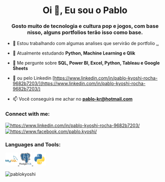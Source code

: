 <h1 align="center">Oi 👋, Eu sou o Pablo</h1>
<h3 align="center">Gosto muito de tecnologia e cultura pop e jogos, com base nisso, alguns portfolios terão isso como base.</h3>

- 🔭 Estou trabalhando com algumas analises que servirão de portfolio [..](..)

- 🌱 Atualmente estudando **Python, Machine Learning e Qlik**

- 💬 Me pergunte sobre **SQL, Power BI, Excel, Python, Tableau e Google Sheets**

- 📝 ou pelo Linkedin [https://www.linkedin.com/in/pablo-kyoshi-rocha-9682b7203/](https://www.linkedin.com/in/pablo-kyoshi-rocha-9682b7203/)

- 📫 Você conseguirá me achar no **pablo-kr@hotmail.com**

<h3 align="left">Connect with me:</h3>
<p align="left">
<a href="https://linkedin.com/in/https://www.linkedin.com/in/pablo-kyoshi-rocha-9682b7203/" target="blank"><img align="center" src="https://raw.githubusercontent.com/rahuldkjain/github-profile-readme-generator/master/src/images/icons/Social/linked-in-alt.svg" alt="https://www.linkedin.com/in/pablo-kyoshi-rocha-9682b7203/" height="30" width="40" /></a>
<a href="https://fb.com/https://www.facebook.com/pablo.kyoshi/" target="blank"><img align="center" src="https://raw.githubusercontent.com/rahuldkjain/github-profile-readme-generator/master/src/images/icons/Social/facebook.svg" alt="https://www.facebook.com/pablo.kyoshi/" height="30" width="40" /></a>
</p>

<h3 align="left">Languages and Tools:</h3>
<p align="left"> <a href="https://www.mysql.com/" target="_blank" rel="noreferrer"> <img src="https://raw.githubusercontent.com/devicons/devicon/master/icons/mysql/mysql-original-wordmark.svg" alt="mysql" width="40" height="40"/> </a> <a href="https://www.postgresql.org" target="_blank" rel="noreferrer"> <img src="https://raw.githubusercontent.com/devicons/devicon/master/icons/postgresql/postgresql-original-wordmark.svg" alt="postgresql" width="40" height="40"/> </a> <a href="https://www.python.org" target="_blank" rel="noreferrer"> <img src="https://raw.githubusercontent.com/devicons/devicon/master/icons/python/python-original.svg" alt="python" width="40" height="40"/> </a> </p>

<p><img align="center" src="https://github-readme-stats.vercel.app/api/top-langs?username=pablokyoshi&show_icons=true&locale=en&layout=compact" alt="pablokyoshi" /></p>


<!---
pablokyoshi/pablokyoshi is a ✨ special ✨ repository because its `README.md` (this file) appears on your GitHub profile.
You can click the Preview link to take a look at your changes.
--->
